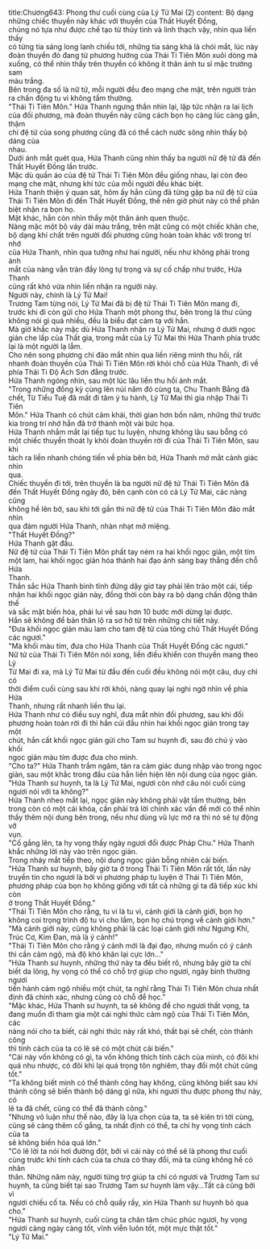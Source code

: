 title:Chương643: Phong thư cuối cùng của Lý Tử Mai (2)
content:
Bộ dạng những chiếc thuyền này khác với thuyền của Thất Huyết Đồng,<br>chúng nó tựa như được chế tạo từ thủy tinh và linh thạch vậy, nhìn qua liền thấy<br>có từng tia sáng long lanh chiếu tới, những tia sáng khá là chói mắt, lúc này<br>đoàn thuyền đó đang từ phương hướng của Thái Ti Tiên Môn xuôi dòng mà<br>xuống, có thể nhìn thấy trên thuyền có không ít thân ảnh tu sĩ mặc trường sam<br>màu trắng.<br>Bên trong đa số là nữ tử, mỗi người đều đeo mạng che mặt, trên người tràn<br>ra chấn động tu vi không tầm thường.<br>"Thái Ti Tiên Môn." Hứa Thanh ngưng thần nhìn lại, lập tức nhận ra lai lịch<br>của đối phương, mà đoàn thuyền này cũng cách bọn họ càng lúc càng gần, thậm<br>chí đệ tử của song phương cũng đã có thể cách nước sông nhìn thấy bộ dáng của<br>nhau.<br>Dưới ánh mắt quét qua, Hứa Thanh cũng nhìn thấy ba người nữ đệ tử đã đến<br>Thất Huyết Đồng lần trước.<br>Mặc dù quần áo của đệ tử Thái Ti Tiên Môn đều giống nhau, lại còn đeo<br>mạng che mặt, nhưng khí tức của mỗi người đều khác biệt.<br>Hứa Thanh thiện ý quan sát, hôm ấy hắn cũng đã từng gặp ba nữ đệ tử của<br>Thái Ti Tiên Môn đi đến Thất Huyết Đồng, thế nên giờ phút này có thể phân<br>biệt nhận ra bọn họ.<br>Mặt khác, hắn còn nhìn thấy một thân ảnh quen thuộc.<br>Nàng mặc một bộ váy dài màu trắng, trên mặt cũng có một chiếc khăn che,<br>bộ dạng khí chất trên người đối phương cũng hoàn toàn khác với trong trí nhớ<br>của Hứa Thanh, nhìn qua tưởng như hai người, nếu như không phải trong ánh<br>mắt của nàng vẫn tràn đầy lòng tự trọng và sự cố chấp như trước, Hứa Thanh<br>cũng rất khó vừa nhìn liền nhận ra người này.<br>Người này, chính là Lý Tử Mai!<br>Trương Tam từng nói, Lý Tử Mai đã bị đệ tử Thái Ti Tiên Môn mang đi,<br>trước khi đi còn gửi cho Hứa Thanh một phong thư, bên trong lá thư cũng<br>không nói gì quá nhiều, đều là biểu đạt cảm tạ với hắn.<br>Mà giờ khắc này mặc dù Hứa Thanh nhận ra Lý Tử Mai, nhưng ở dưới ngọc<br>giản che lấp của Thất gia, trong mắt của Lý Tử Mai thì Hứa Thanh phía trước<br>lại là một người lạ lẫm.<br>Cho nên song phương chỉ đảo mắt nhìn qua liền riêng mình thu hồi, rất<br>nhanh đoàn thuyền của Thái Ti Tiên Môn rời khỏi chỗ của Hứa Thanh, đi về<br>phía Thái Ti Độ Ách Sơn đằng trước.<br>Hứa Thanh ngóng nhìn, sau một lúc lâu liền thu hồi ánh mắt.<br>"Trong những đồng kỳ cùng lên núi năm đó cùng ta, Chu Thanh Bằng đã<br>chết, Từ Tiểu Tuệ đã mất đi tâm ý tu hành, Lý Tử Mai thì gia nhập Thái Ti Tiên<br>Môn." Hứa Thanh có chút cảm khái, thời gian hơn bốn năm, những thứ trước<br>kia trong trí nhớ hắn đã trở thành một vài bức họa.<br>Hứa Thanh nhắm mắt lại tiếp tục tu luyện, nhưng không lâu sau bỗng có<br>một chiếc thuyền thoát ly khỏi đoàn thuyền rời đi của Thái Ti Tiên Môn, sau khi<br>tách ra liền nhanh chóng tiến về phía bên bờ, Hứa Thanh mở mắt cảnh giác nhìn<br>qua.<br>Chiếc thuyền đi tới, trên thuyền là ba người nữ đệ tử Thái Ti Tiên Môn đã<br>đến Thất Huyết Đồng ngày đó, bên cạnh còn có cả Lý Tử Mai, các nàng cũng<br>không hề lên bờ, sau khi tới gần thì nữ đệ tử của Thái Ti Tiên Môn đảo mắt nhìn<br>qua đám người Hứa Thanh, nhàn nhạt mở miệng.<br>"Thất Huyết Đồng?"<br>Hứa Thanh gật đầu.<br>Nữ đệ tử của Thái Ti Tiên Môn phất tay ném ra hai khối ngọc giản, một tím<br>một lam, hai khối ngọc giản hóa thành hai đạo ánh sáng bay thẳng đến chỗ Hứa<br>Thanh.<br>Thần sắc Hứa Thanh bình tĩnh đứng dậy giơ tay phải lên trảo một cái, tiếp<br>nhận hai khối ngọc giản này, đồng thời còn bày ra bộ dạng chấn động thân thể<br>và sắc mặt biến hóa, phải lui về sau hơn 10 bước mới dừng lại được.<br>Hắn sẽ không để bản thân lộ ra sơ hở từ trên những chi tiết này.<br>"Đưa khối ngọc giản màu lam cho tam đệ tử của tông chủ Thất Huyết Đồng<br>các ngươi."<br>"Mà khối màu tím, đưa cho Hứa Thanh của Thất Huyết Đồng các ngươi."<br>Nữ tử của Thái Ti Tiên Môn nói xong, liền điều khiển con thuyền mang theo Lý<br>Tử Mai đi xa, mà Lý Tử Mai từ đầu đến cuối đều không nói một câu, duy chỉ có<br>thời điểm cuối cùng sau khi rời khỏi, nàng quay lại nghi ngờ nhìn về phía Hứa<br>Thanh, nhưng rất nhanh liền thu lại.<br>Hứa Thanh như có điều suy nghĩ, đưa mắt nhìn đối phương, sau khi đối<br>phương hoàn toàn rời đi thì hắn cúi đầu nhìn hai khối ngọc giản trong tay một<br>chút, hắn cất khối ngọc giản gửi cho Tam sư huynh đi, sau đó chú ý vào khối<br>ngọc giản màu tím được đưa cho mình.<br>"Cho ta?" Hứa Thanh trầm ngâm, tản ra cảm giác dung nhập vào trong ngọc<br>giản, sau một khắc trong đầu của hắn liền hiện lên nội dung của ngọc giản.<br>"Hứa Thanh sư huynh, ta là Lý Tử Mai, ngươi còn nhớ câu nói cuối cùng<br>ngươi nói với ta không?"<br>Hứa Thanh nheo mắt lại, ngọc giản này không phải vật tầm thường, bên<br>trong còn có một cái khóa, cần phải trả lời chính xác vấn đề mới có thể nhìn<br>thấy thêm nội dung bên trong, nếu như dùng vũ lực mở ra thì nó sẽ tự động vỡ<br>vụn.<br>"Cố gắng lên, ta hy vọng thấy ngày ngươi đổi được Pháp Chu." Hứa Thanh<br>khắc những lời này vào trên ngọc giản.<br>Trong nháy mắt tiếp theo, nội dung ngọc giản bỗng nhiên cải biến.<br>"Hứa Thanh sư huynh, bây giờ ta ở trong Thái Ti Tiên Môn rất tốt, lần này<br>truyền tin cho ngươi là bởi vì phương pháp tu luyện ở Thái Ti Tiên Môn,<br>phương pháp của bọn họ không giống với tất cả những gì ta đã tiếp xúc khi còn<br>ở trong Thất Huyết Đồng."<br>"Thái Ti Tiên Môn cho rằng, tu vi là tu vi, cảnh giới là cảnh giới, bọn họ<br>không coi trọng trình độ tu vi cho lắm, bọn họ chú trọng về cảnh giới hơn."<br>"Mà cảnh giới này, cũng không phải là các loại cảnh giới như Ngưng Khí,<br>Trúc Cơ, Kim Đan, mà là ý cảnh!"<br>"Thái Ti Tiên Môn cho rằng ý cảnh mới là đại đạo, nhưng muốn có ý cảnh<br>thì cần cảm ngộ, mà độ khó khăn lại cực lớn..."<br>"Hứa Thanh sư huynh, những thứ này ta đều biết rõ, nhưng bây giờ ta chỉ<br>biết da lông, hy vọng có thể có chỗ trợ giúp cho ngươi, ngày bình thường ngươi<br>tiến hành cảm ngộ nhiều một chút, ta nghĩ rằng Thái Ti Tiên Môn chưa nhất<br>định đã chính xác, nhưng cũng có chỗ để học."<br>"Mặc khác, Hứa Thanh sư huynh, ta sẽ không để cho ngươi thất vọng, ta<br>đang muốn đi tham gia một cái nghi thức cảm ngộ của Thái Ti Tiên Môn, các<br>nàng nói cho ta biết, cái nghi thức này rất khó, thất bại sẽ chết, còn thành công<br>thì tính cách của ta có lẽ sẽ có một chút cải biến."<br>"Cái này vốn không có gì, ta vốn không thích tính cách của mình, có đôi khi<br>quá nhu nhược, có đôi khi lại quá trọng tôn nghiêm, thay đổi một chút cũng<br>tốt."<br>"Ta không biết mình có thể thành công hay không, cũng không biết sau khi<br>thành công sẽ biến thành bộ dáng gì nữa, khi ngươi thu được phong thư này, có<br>lẽ ta đã chết, cũng có thể đã thành công."<br>"Nhưng vô luận như thế nào, đây là lựa chọn của ta, ta sẽ kiên trì tới cùng,<br>cũng sẽ càng thêm cố gắng, ta nhất định có thể, ta chỉ hy vọng tính cách của ta<br>sẽ không biến hóa quá lớn."<br>"Có lẽ lời ta nói hơi đường đột, bởi vì cái này có thể sẽ là phong thư cuối<br>cùng trước khi tính cách của ta chưa có thay đổi, mà ta cũng không hề có nhân<br>thân. Những năm này, người từng trợ giúp ta chỉ có ngươi và Trương Tam sư<br>huynh, ta cũng biết tại sao Trương Tam sư huynh làm vậy…Tất cả cũng bởi vì<br>ngươi chiếu cố ta. Nếu có chỗ quấy rầy, xin Hứa Thanh sư huynh bỏ qua cho."<br>"Hứa Thanh sư huynh, cuối cùng ta chân tâm chúc phúc ngươi, hy vọng<br>ngươi càng ngày càng tốt, vĩnh viễn luôn tốt, một mực thật tốt."<br>"Lý Tử Mai."